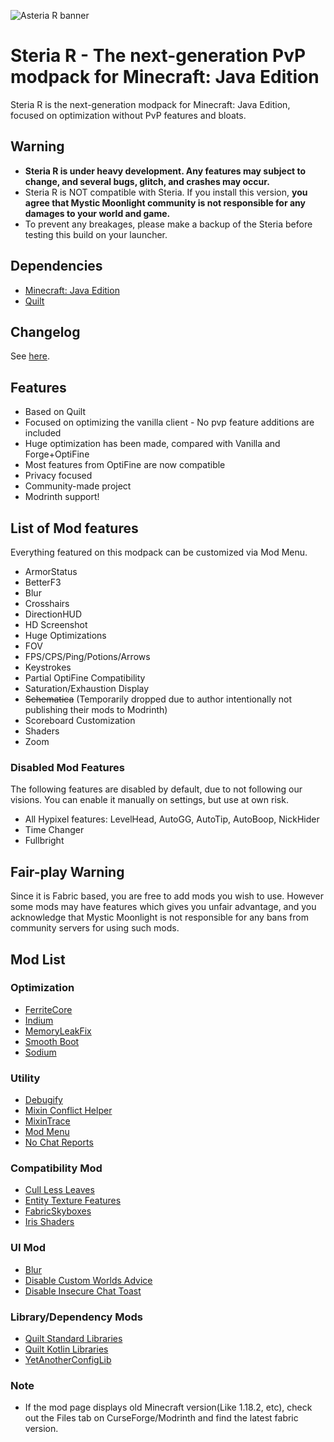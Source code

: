 ![Asteria R banner](https://user-images.githubusercontent.com/25527589/208226740-257c8585-7ce1-4b45-8d6d-682c8e2e339d.png)

# Steria R - The next-generation PvP modpack for Minecraft: Java Edition
Steria R is the next-generation modpack for Minecraft: Java Edition, focused on optimization without PvP features and bloats.

## Warning
* **Steria R is under heavy development. Any features may subject to change, and several bugs, glitch, and crashes may occur.**
* Steria R is NOT compatible with Steria. If you install this version, **you agree that __Mystic Moonlight community is not responsible for any damages to your world and game__.**
* To prevent any breakages, please make a backup of the Steria before testing this build on your launcher.

## Dependencies
* [Minecraft: Java Edition](https://minecraft.net)
* [Quilt](https://quiltmc.org/en/)

## Changelog
See [here](https://github.com/MysticMoonlight/Kosmos/releases).

## Features
* Based on Quilt
* Focused on optimizing the vanilla client - No pvp feature additions are included
* Huge optimization has been made, compared with Vanilla and Forge+OptiFine
* Most features from OptiFine are now compatible
* Privacy focused
* Community-made project
* Modrinth support!

## List of Mod features
Everything featured on this modpack can be customized via Mod Menu.

* ArmorStatus
* BetterF3
* Blur
* Crosshairs
* DirectionHUD
* HD Screenshot
* Huge Optimizations
* FOV
* FPS/CPS/Ping/Potions/Arrows
* Keystrokes
* Partial OptiFine Compatibility
* Saturation/Exhaustion Display
* ~~Schematica~~ (Temporarily dropped due to author intentionally not publishing their mods to Modrinth)
* Scoreboard Customization
* Shaders
* Zoom

### Disabled Mod Features
The following features are disabled by default, due to not following our visions. You can enable it manually on settings, but use at own risk.

* All Hypixel features: LevelHead, AutoGG, AutoTip, AutoBoop, NickHider
* Time Changer
* Fullbright

## Fair-play Warning
Since it is Fabric based, you are free to add mods you wish to use. However some mods may have features which gives you unfair advantage, and you acknowledge that Mystic Moonlight is not responsible for any bans from community servers for using such mods.

## Mod List
### Optimization
* [FerriteCore](https://modrinth.com/mod/ferrite-core)
* [Indium](https://www.modrinth.com/mod/indium/)
* [MemoryLeakFix](https://modrinth.com/mod/memoryleakfix)
* [Smooth Boot](https://modrinth.com/mod/smoothboot-fabric)
* [Sodium](https://modrinth.com/mod/sodium)

### Utility
* [Debugify](https://modrinth.com/mod/debugify)
* [Mixin Conflict Helper](https://modrinth.com/mod/mixin-conflict-helper)
* [MixinTrace](https://modrinth.com/mod/mixintrace)
* [Mod Menu](https://modrinth.com/mod/modmenu)
* [No Chat Reports](https://modrinth.com/mod/no-chat-reports)

### Compatibility Mod
* [Cull Less Leaves](https://modrinth.com/mod/cull-less-leaves)
* [Entity Texture Features](https://modrinth.com/mod/entitytexturefeatures)
* [FabricSkyboxes](https://modrinth.com/mod/fabricskyboxes)
* [Iris Shaders](https://modrinth.com/mod/iris)

### UI Mod
* [Blur](https://modrinth.com/mod/blur-fabric)
* [Disable Custom Worlds Advice](https://modrinth.com/mod/dcwa)
* [Disable Insecure Chat Toast](https://modrinth.com/mod/disableinsecurechattoast)

### Library/Dependency Mods
* [Quilt Standard Libraries](https://modrinth.com/mod/qsl)
* [Quilt Kotlin Libraries](https://modrinth.com/mod/qkl)
* [YetAnotherConfigLib](https://modrinth.com/mod/yacl)

### Note
* If the mod page displays old Minecraft version(Like 1.18.2, etc), check out the Files tab on CurseForge/Modrinth and find the latest fabric version.